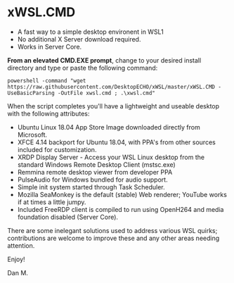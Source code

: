 # xWSL.CMD 

- A fast way to a simple desktop environent in WSL1
- No additional X Server download required.
- Works in Server Core.

**From an elevated CMD.EXE prompt**, change to your desired install directory and type or paste the following command:

```
powershell -command "wget https://raw.githubusercontent.com/DesktopECHO/xWSL/master/xWSL.CMD -UseBasicParsing -OutFile xwsl.cmd ; .\xwsl.cmd"
```

When the script completes you'll have a lightweight and useable desktop with the following attributes:

- Ubuntu Linux 18.04 App Store Image downloaded directly from Microsoft.  
- XFCE 4.14 backport for Ubuntu 18.04, with PPA's from other sources included for customization. 
- XRDP Display Server - Access your WSL Linux desktop from the standard Windows Remote Desktop Client (mstsc.exe)
- Remmina remote desktop viewer from developer PPA
- PulseAudio for Windows bundled for audio support.
- Simple init system started through Task Scheduler.
- Mozilla SeaMonkey is the default (stable) Web renderer; YouTube works if at times a little jumpy.     
- Included FreeRDP client is compiled to run using OpenH264 and media foundation disabled (Server Core). 

There are some inelegant solutions used to address various WSL quirks; contributions are welcome to improve these and any other areas needing attention.

Enjoy!

Dan M.
